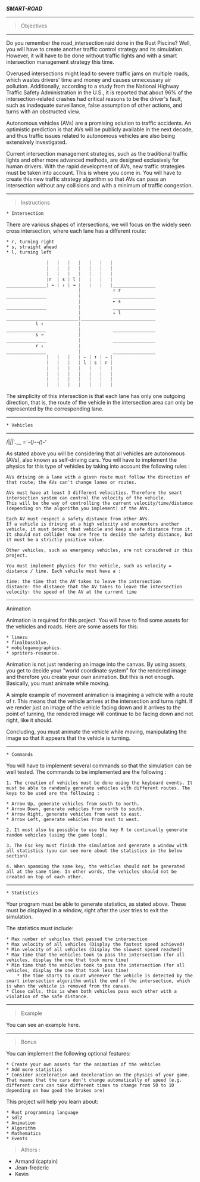 ***SMART-ROAD***

-------------------------

>  Objectives
-------------------------

Do you remember the road_intersection raid done in the Rust Piscine? Well, you will have to create another traffic control strategy and its simulation. However, it will have to be done without traffic lights and with a smart intersection management strategy this time.

Overused intersections might lead to severe traffic jams on multiple roads, which wastes drivers' time and money and causes unnecessary air pollution. Additionally, according to a study from the National Highway Traffic Safety Administration in the U.S., it is reported that about 96% of the intersection-related crashes had critical reasons to be the driver's fault, such as inadequate surveillance, false assumption of other actions, and turns with an obstructed view.

Autonomous vehicles (AVs) are a promising solution to traffic accidents. An optimistic prediction is that AVs will be publicly available in the next decade, and thus traffic issues related to autonomous vehicles are also being extensively investigated.

Current intersection management strategies, such as the traditional traffic lights and other more advanced methods, are designed exclusively for human drivers. With the rapid development of AVs, new traffic strategies must be taken into account. This is where you come in. You will have to create this new traffic strategy algorithm so that AVs can pass an intersection without any collisions and with a minimum of traffic congestion.

-------------------------

> Instructions

    * Intersection


There are various shapes of intersections, we will focus on the widely seen cross intersection, where each lane has a different route:

    * r, turning right
    * s, straight ahead
    * l, turning left

```js
               |   |   |   |   |   |   |
               |   |   |   |   |   |   |
               |   |   |   |   |   |   |
               |r  | s | l |   |   |   |
_______________| ← | ↓ | → |   |   |   |________________
                           |            ↑ r
_______________            |            ________________
                           |            ← s
_______________            |            ________________
                           |            ↓ l
___________________________|____________________________
           l ↑             |
_______________            |            ________________
           s →             |
_______________            |            ________________
           r ↓             |
_______________            |            ________________
               |   |   |   | ← | ↑ | → |
               |   |   |   | l | s | r |
               |   |   |   |   |   |   |
               |   |   |   |   |   |   |
               |   |   |   |   |   |   |
               |   |   |   |   |   |   |
```

The simplicity of this intersection is that each lane has only one outgoing direction, that is, the route of the vehicle in the intersection area can only be represented by the corresponding lane.

-------------------------

    * Vehicles

  ______
 /|_||_\`.__
=`-(_)--(_)-'

As stated above you will be considering that all vehicles are autonomous (AVs), also known as self-driving cars. You will have to implement the physics for this type of vehicles by taking into account the following rules :

    AVs driving on a lane with a given route must follow the direction of that route; the AVs can't change lanes or routes.

    AVs must have at least 3 different velocities. Therefore the smart intersection system can control the velocity of the vehicle.
    This will be the way of controlling the current velocity/time/distance (depending on the algorithm you implement) of the AVs.

    Each AV must respect a safety distance from other AVs.
    If a vehicle is driving at a high velocity and encounters another vehicle, it must detect that vehicle and keep a safe distance from it. It should not collide! You are free to decide the safety distance, but it must be a strictly positive value.

    Other vehicles, such as emergency vehicles, are not considered in this project.

    You must implement physics for the vehicle, such as velocity = distance / time. Each vehicle must have a :

    time: the time that the AV takes to leave the intersection
    distance: the distance that the AV takes to leave the intersection
    velocity: the speed of the AV at the current time

-------------------------

Animation

Animation is required for this project. You will have to find some assets for the vehicles and roads. Here are some assets for this:

    * limezu
    * finalbossblue.
    * mobilegamegraphics.
    * spriters-resource.

Animation is not just rendering an image into the canvas. By using assets, you get to decide your "world coordinate system" for the rendered image and therefore you create your own animation. But this is not enough. Basically, you must animate while moving.

A simple example of movement animation is imagining a vehicle with a route of r. This means that the vehicle arrives at the intersection and turns right. If we render just an image of the vehicle facing down and it arrives to the point of turning, the rendered image will continue to be facing down and not right, like it should.

Concluding, you must animate the vehicle while moving, manipulating the image so that it appears that the vehicle is turning.

-------------------------

    * Commands

You will have to implement several commands so that the simulation can be well tested. The commands to be implemented are the following :

    1. The creation of vehicles must be done using the keyboard events. It must be able to randomly generate vehicles with different routes. The keys to be used are the following :

    * Arrow Up, generate vehicles from south to north.
    * Arrow Down, generate vehicles from north to south.
    * Arrow Right, generate vehicles from west to east.
    * Arrow Left, generate vehicles from east to west.

    2. It must also be possible to use the key R to continually generate random vehicles (using the game loop).

    3. The Esc key must finish the simulation and generate a window with all statistics (you can see more about the statistics in the below section).

    4. When spamming the same key, the vehicles should not be generated all at the same time. In other words, the vehicles should not be created on top of each other.

-------------------------

    * Statistics

Your program must be able to generate statistics, as stated above. These must be displayed in a window, right after the user tries to exit the simulation.

The statistics must include:

    * Max number of vehicles that passed the intersection
    * Max velocity of all vehicles (Display the fastest speed achieved)
    * Min velocity of all vehicles (Display the slowest speed reached)
    * Max time that the vehicles took to pass the intersection (for all vehicles, display the one that took more time)
    * Min time that the vehicles took to pass the intersection (for all vehicles, display the one that took less time)
        * The time starts to count whenever the vehicle is detected by the smart intersection algorithm until the end of the intersection, which is when the vehicle is removed from the canvas.
    * Close calls, this is when both vehicles pass each other with a violation of the safe distance.

-------------------------

> Example

You can see an example here.

-------------------------

> Bonus

You can implement the following optional features:

    * Create your own assets for the animation of the vehicles
    * Add more statistics
    * Consider acceleration and deceleration on the physics of your game. That means that the cars don't change automatically of speed (e.g. different cars can take different times to change from 50 to 10 depending on how good the brakes are)

This project will help you learn about:

    * Rust programming language
    * sdl2
    * Animation
    * Algorithm
    * Mathematics
    * Events

> Athors : 

* Armand (captain)
* Jean-frederic
* Kevin
